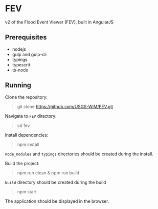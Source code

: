 # FEV
v2 of the Flood Event Viewer (FEV), built in AngularJS

Prerequisites
-------------

- nodejs
- gulp and gulp-cli
- typings
- typescrit
- ts-node

Running
-------

Clone the repository:

> git clone https://github.com/USGS-WiM/FEV.git

Navigate to `FEV` directory:

> cd fev

Install dependencies:

> npm install

`node_modules` and `typings` directories should be created during the install.

Build the project:

> npm run clean & npm run build

`build` directory should be created during the build

> npm start

The application should be displayed in the browser.